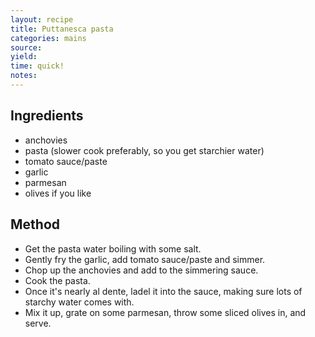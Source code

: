 ```yaml
---
layout: recipe
title: Puttanesca pasta
categories: mains
source: 
yield: 
time: quick!
notes: 
---
```


## Ingredients
- anchovies
- pasta (slower cook preferably, so you get starchier water)
- tomato sauce/paste
- garlic
- parmesan
- olives if you like

## Method
- Get the pasta water boiling with some salt.
- Gently fry the garlic, add tomato sauce/paste and simmer.
- Chop up the anchovies and add to the simmering sauce.
- Cook the pasta.
- Once it's nearly al dente, ladel it into the sauce, making sure lots of starchy water comes with.
- Mix it up, grate on some parmesan, throw some sliced olives in, and serve.
